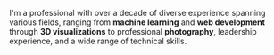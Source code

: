 I'm a professional with over a decade of diverse experience spanning various fields, ranging from **machine learning** and **web development** through **3D visualizations** to professional **photography**, leadership experience, and a wide range of technical skills.